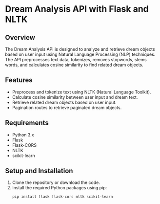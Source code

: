# Dream Analysis API with Flask and NLTK

## Overview

The Dream Analysis API is designed to analyze and retrieve dream objects based on user input using Natural Language Processing (NLP) techniques. The API preprocesses text data, tokenizes, removes stopwords, stems words, and calculates cosine similarity to find related dream objects.

## Features

- Preprocess and tokenize text using NLTK (Natural Language Toolkit).
- Calculate cosine similarity between user input and dream text.
- Retrieve related dream objects based on user input.
- Pagination routes to retrieve paginated dream objects.

## Requirements

- Python 3.x
- Flask
- Flask-CORS
- NLTK
- scikit-learn

## Setup and Installation

1. Clone the repository or download the code.
2. Install the required Python packages using pip:
   ```bash
   pip install flask flask-cors nltk scikit-learn


